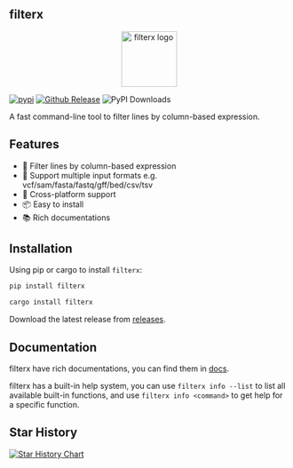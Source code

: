 
## filterx

<p align="center">
<img src="./docs/docs/public/filterx-icon.png" width="100" height="100" alt="filterx logo">
</p>

<p align="center">

[![pypi](https://github.com/dwpeng/filterx/actions/workflows/release-pypi.yml/badge.svg)](https://github.com/dwpeng/filterx/actions/workflows/release-pypi.yml) [![Github Release](https://github.com/dwpeng/filterx/actions/workflows/release.yml/badge.svg)](https://github.com/dwpeng/filterx/actions/workflows/release.yml)  ![PyPI Downloads](https://static.pepy.tech/badge/filterx)

</p>

A fast command-line tool to filter lines by column-based expression.


## Features
- 🚀 Filter lines by column-based expression
- 🎨 Support multiple input formats e.g. vcf/sam/fasta/fastq/gff/bed/csv/tsv
- 🎉 Cross-platform support
- 📦 Easy to install
- 📚 Rich documentations

## Installation

Using pip or cargo to install `filterx`:

```bash
pip install filterx
```

```bash
cargo install filterx
```

Download the latest release from [releases](https://github.com/dwpeng/filterx/releases).


## Documentation

filterx have rich documentations, you can find them in [docs](https://filterx.dwpeng.com).

filterx has a built-in help system, you can use `filterx info --list` to list all available built-in functions, and use `filterx info <command>` to get help for a specific function.


## Star History

[![Star History Chart](https://api.star-history.com/svg?repos=dwpeng/filterx&type=Date)](https://star-history.com/#dwpeng/filterx&Date)
